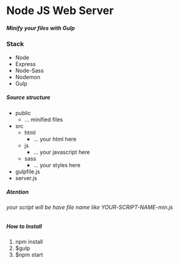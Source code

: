 # Node JS Web Server
##### Minify your files with Gulp

### Stack

* Node
* Express
* Node-Sass
* Nodemon
* Gulp

##### Source structure

* public
  * ... minified files 
* src
  * html
    * ... your html here
  * js
    * ... your javascript here
  * sass
    * ... your styles here
* gulpfile.js
* server.js


##### Atention
###### your script will be have file name like YOUR-SCRIPT-NAME-min.js

##### How to Install 

1. npm install
2. $gulp
3. $npm start
